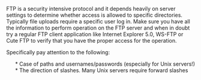 ﻿FTP is a security intensive protocol and it depends heavily on server settings to determine whether access is allowed to specific directories. Typically file uploads require a specific user log in. Make sure you have all the information to perform operation on the FTP server and when in doubt try a regular FTP client application like Internet Explorer 5.0, WS-FTP or Cute FTP to verify that you have the proper access for the operation.

Specifically pay attention to the following:
<ul>
* Case of paths and usernames/passwords (especially for Unix servers!)
* The direction of slashes. Many Unix servers require forward slashes
</ul>